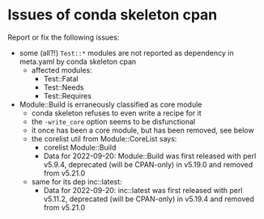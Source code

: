 # Issues of conda skeleton cpan

Report or fix the following issues:

- some (all?!) `Test::*` modules are not reported as dependency in meta.yaml
  by conda skeleton cpan
    - affected modules:
        - Test::Fatal
        - Test::Needs
        - Test::Requires
- Module::Build is erraneously classified as core module
    - conda skeleton refuses to even write a recipe for it
    - the `-write_core` option seems to be disfunctional
    - it once has been a core module, but has been removed, see below
    - the corelist util from Module::CoreList says:
        - corelist Module::Build
        - Data for 2022-09-20:
          Module::Build was first released with perl v5.9.4, deprecated (will
          be CPAN-only) in v5.19.0 and removed from v5.21.0
    - same for its dep inc::latest:
        - Data for 2022-09-20:
          inc::latest was first released with perl v5.11.2, deprecated (will
          be CPAN-only) in v5.19.4 and removed from v5.21.0

